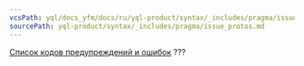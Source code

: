 ```yaml
---
vcsPath: yql/docs_yfm/docs/ru/yql-product/syntax/_includes/pragma/issue_protos.md
sourcePath: yql-product/syntax/_includes/pragma/issue_protos.md
---
```

[Список кодов предупреждений и ошибок](https://a.yandex-team.ru/arc/trunk/arcadia/ydb/core/protos/issue_id.proto) ???
